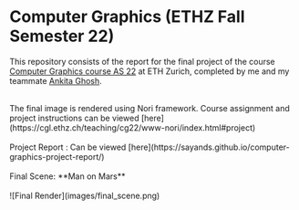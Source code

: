 # Computer Graphics (ETHZ Fall Semester 22)
This repository consists of the report for the final project of the course [Computer Graphics course AS 22](https://cgl.ethz.ch/teaching/cg22/home.php) at ETH Zurich, completed by me and my teammate [Ankita Ghosh](https://ankitaghosh9.github.io/).

<br>
The final image is rendered using Nori framework. Course assignment
and project instructions can be viewed [here](https://cgl.ethz.ch/teaching/cg22/www-nori/index.html#project) 
<br> <br>
Project Report : Can be viewed [here](https://sayands.github.io/computer-graphics-project-report/) 
<br> <br>
Final Scene: **Man on Mars**
<br> <br>
![Final Render](images/final_scene.png)